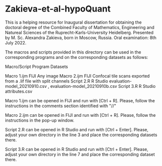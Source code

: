 # Zakieva-et-al-hypoQuant
This is a helping resource for
Inaugural dissertation for obtaining the doctoral degree
of the Combined Faculty of Mathematics, Engineering and Natureal Sciences
of the Ruprecht-Karls-University Heidelberg.
Presented by M. Sc. Alexandra Zakieva, born in Moscow, Russia.
Oral examination: 8th July 2022.


The macros and scripts provided in this directory can be used in the corresponding programs and on the corresponding datasets as follows:


Macro/Script		Program		Datasets

Macro 1.ijm		FIJI		Any image
Macro 2.ijm		FIJI		Confocal tile scans exported from a .lif file with split channels
Script 2.R		R Studio	evaluation-model_20210910.csv , evaluation-model_20210910b.csv
Script 3.R		R Studio	attributes.csv


Macro 1.ijm can be opened in FIJI and run with [Ctrl + R].
Please, follow the instructions in the comments section identified with "//"


Macro 2.ijm can be opened in FIJI and run with [Ctrl + R].
Please, follow the instructions in the pop-up window.


Script 2.R can be opened in R Studio and run with [Ctrl + Enter].
Please, adjust your own directory in the line 3 and place the corresponding datasets there.


Script 3.R can be opened in R Studio and run with [Ctrl + Enter].
Please, adjust your own directory in the line 7 and place the corresponding dataset there.
